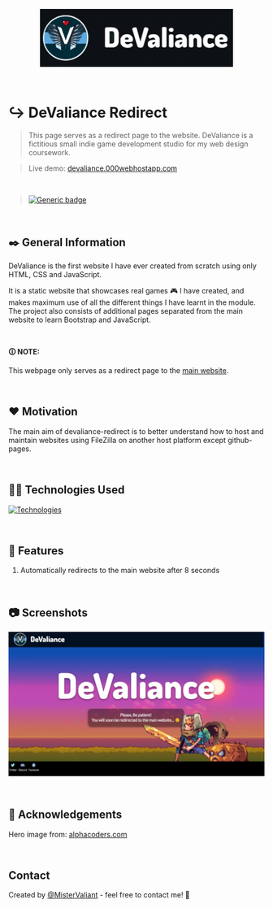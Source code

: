 <p align="center">
  <a target='_blank' href='devaliance.000webhostapp.com'>
    <img width=380px src="images/showcase/git-logo.webp" alt="DeValiance" title='DeValiance'/>
  </a>
</p>

<br/>

# ↪️ DeValiance Redirect
> This page serves as a redirect page to the website. DeValiance is a fictitious small indie game development studio for my web design coursework.

>Live demo:
[devaliance.000webhostapp.com](devaliance.000webhostapp.com/ "DeValiance Redirect")

<br/>

>[![Generic badge](https://img.shields.io/badge/Project_Status:-Deployed-<COLOR>.svg)](https://mistervaliant.github.io/devaliance-redirect/)

<br/>

## ✒️ General Information 
DeValiance is the first website I have ever created from scratch using only HTML, CSS and JavaScript.

It is a static website that showcases real games 🎮 I have created, and makes maximum use of all the different things I have learnt in the module. The project also consists of additional pages separated from the main website to learn Bootstrap and JavaScript.


<br/>

**🛈 NOTE:**

This webpage only serves as a redirect page to the <a href='https://mistervaliant.github.io/devaliance/index.html'>main website</a>.

<br/>

## ❤️ Motivation
The main aim of devaliance-redirect is to better understand how to host and maintain websites using FileZilla on another host platform except github-pages.

<br/>

## 👨‍💻 Technologies Used

<div align="left">

  [![Technologies](https://skillicons.dev/icons?i=js,html,css)](https://skillicons.dev)

</div>

<br/>

## 📌 Features
1. Automatically redirects to the main website after 8 seconds

<br/>

## 📷 Screenshots
![Website showcase](images/showcase/showcase.webp)

<br/>

<!-- ## 🗺️ Room for Improvement
Issues:

<br/> -->

## 🔗 Acknowledgements

Hero image from: <a href='https://wall.alphacoders.com/big.php?i=681583'>alphacoders.com</a>

<br/>

## Contact
Created by [@MisterValiant](https://github.com/MisterValiant) - feel free to contact me! 📧